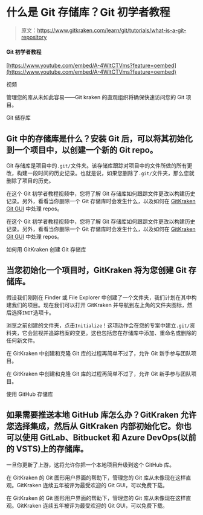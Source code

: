 # 什么是 Git 存储库？Git 初学者教程

> 原文：<https://www.gitkraken.com/learn/git/tutorials/what-is-a-git-repository>

#### Git 初学者教程

[https://www.youtube.com/embed/A-4WltCTVms?feature=oembed](https://www.youtube.com/embed/A-4WltCTVms?feature=oembed)

视频

管理您的库从未如此容易——Git kraken 的直观组织将确保快速访问您的 Git 项目。

Git 储存库

## Git 中的存储库是什么？安装 Git 后，可以将其初始化到一个项目中，以创建一个新的 Git repo。

Git 存储库是项目中的`.git/`文件夹。该存储库跟踪对项目中的文件所做的所有更改，构建一段时间的历史记录。也就是说，如果您删除了`.git/`文件夹，那么您就删除了项目的历史。

在这个 Git 初学者教程视频中，您将了解 Git 存储库如何跟踪文件更改以构建历史记录。另外，看看当你删除一个 Git 存储库时会发生什么，以及如何在 [GitKraken Git GUI](https://www.gitkraken.com/git-client) 中处理 repos。

在这个 Git 初学者教程视频中，您将了解 Git 存储库如何跟踪文件更改以构建历史记录。另外，看看当你删除一个 Git 存储库时会发生什么，以及如何在 [GitKraken Git GUI](https://www.gitkraken.com/git-client) 中处理 repos。

如何用 GitKraken 创建 Git 存储库

## 当您初始化一个项目时，GitKraken 将为您创建 Git 存储库。

假设我们刚刚在 Finder 或 File Explorer 中创建了一个文件夹，我们计划在其中构建我们的项目。现在我们可以打开 GitKraken 并导航到左上角的文件夹图标，然后选择`INIT`选项卡。

浏览之前创建的文件夹，点击`Initialize`！这项动作会在您的专案中建立`.git/`资料夹，它会监视并追踪档案的变更。这也包括您在存储库中添加、重命名或删除的任何新文件。

在 GitKraken 中创建和克隆 Git 库的过程再简单不过了，允许 Git 新手参与团队项目。

在 GitKraken 中创建和克隆 Git 库的过程再简单不过了，允许 Git 新手参与团队项目。

使用 GitHub 存储库

## 如果需要推送本地 GitHub 库怎么办？GitKraken 允许您选择集成，然后从 GitKraken 内部初始化它。你也可以使用 GitLab、Bitbucket 和 Azure DevOps(以前的 VSTS)上的存储库。

一旦你更新了上游，这将允许你把一个本地项目升级到这个 GitHub 库。

在 GitKraken 的 Git 图形用户界面的帮助下，管理您的 Git 库从未像现在这样直观。GitKraken 连续五年被评为最受欢迎的 Git GUI，可以免费下载。

在 GitKraken 的 Git 图形用户界面的帮助下，管理您的 Git 库从未像现在这样直观。GitKraken 连续五年被评为最受欢迎的 Git GUI，可以免费下载。